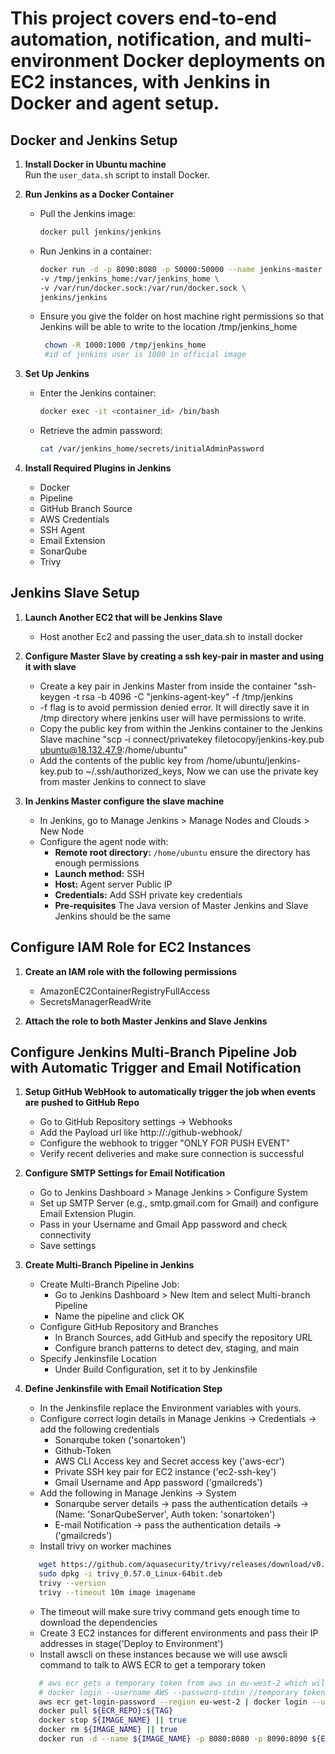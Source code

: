 # This project covers end-to-end automation, notification, and multi-environment Docker deployments on EC2 instances, with Jenkins in Docker and agent setup.

## Docker and Jenkins Setup

1. **Install Docker in Ubuntu machine**  
   Run the `user_data.sh` script to install Docker.

2. **Run Jenkins as a Docker Container**
   - Pull the Jenkins image:
     ```bash
     docker pull jenkins/jenkins
     ```
   - Run Jenkins in a container:
     ```bash
     docker run -d -p 8090:8080 -p 50000:50000 --name jenkins-master \
     -v /tmp/jenkins_home:/var/jenkins_home \
     -v /var/run/docker.sock:/var/run/docker.sock \
     jenkins/jenkins
     ```
   - Ensure you give the folder on host machine right permissions so that Jenkins will be able to write to the location /tmp/jenkins_home
     ```bash
      chown -R 1000:1000 /tmp/jenkins_home
      #id of jenkins user is 1000 in official image
     ```

3. **Set Up Jenkins**
   - Enter the Jenkins container:
     ```bash
     docker exec -it <container_id> /bin/bash
     ```
   - Retrieve the admin password:
     ```bash
     cat /var/jenkins_home/secrets/initialAdminPassword
     ```

4. **Install Required Plugins in Jenkins**
   - Docker
   - Pipeline
   - GitHub Branch Source
   - AWS Credentials
   - SSH Agent
   - Email Extension
   - SonarQube
   - Trivy

## Jenkins Slave Setup

1. **Launch Another EC2 that will be Jenkins Slave**
    - Host another Ec2 and passing the user_data.sh to install docker

2. **Configure Master Slave by creating a ssh key-pair in master and using it with slave**
    - Create a key pair in Jenkins Master from inside the container "ssh-keygen -t rsa -b 4096 -C "jenkins-agent-key" -f /tmp/jenkins
    - -f flag is to avoid permission denied error. It will directly save it in /tmp directory where jenkins user will have permissions to write.
    - Copy the public key from within the Jenkins container to the Jenkins Slave machine "scp -i connect/privatekey filetocopy/jenkins-key.pub ubuntu@18.132.47.9:/home/ubuntu"
    - Add the contents of the public key from /home/ubuntu/jenkins-key.pub to ~/.ssh/authorized_keys, Now we can use the private key from master Jenkins to connect to slave

3. **In Jenkins Master configure the slave machine**
    - In Jenkins, go to Manage Jenkins > Manage Nodes and Clouds > New Node
    - Configure the agent node with:  
      - **Remote root directory:** `/home/ubuntu` ensure the directory has enough permissions
      - **Launch method:** SSH
      - **Host:** Agent server Public IP
      - **Credentials:** Add SSH private key credentials
      - **Pre-requisites** The Java version of Master Jenkins and Slave Jenkins should be the same

## Configure IAM Role for EC2 Instances

1. **Create an IAM role with the following permissions**
   - AmazonEC2ContainerRegistryFullAccess
   - SecretsManagerReadWrite

2. **Attach the role to both Master Jenkins and Slave Jenkins**

## Configure Jenkins Multi-Branch Pipeline Job with Automatic Trigger and Email Notification

1. **Setup GitHub WebHook to automatically trigger the job when events are pushed to GitHub Repo**
   - Go to GitHub Repository settings -> Webhooks
   - Add the Payload url like http://<Jenkins-Master-EC2-Public-IP>:<jenkins-service-port>/github-webhook/
   - Configure the webhook to trigger "ONLY FOR PUSH EVENT"
   - Verify recent deliveries and make sure connection is successful

2. **Configure SMTP Settings for Email Notification**
   - Go to Jenkins Dashboard > Manage Jenkins > Configure System
   - Set up SMTP Server (e.g., smtp.gmail.com for Gmail) and configure Email Extension Plugin.
   - Pass in your Username and Gmail App password and check connectivity
   - Save settings

3. **Create Multi-Branch Pipeline in Jenkins**
   - Create Multi-Branch Pipeline Job:
     - Go to Jenkins Dashboard > New Item and select Multi-branch Pipeline
     - Name the pipeline and click OK
   - Configure GitHub Repository and Branches
     - In Branch Sources, add GitHub and specify the repository URL
     - Configure branch patterns to detect dev, staging, and main
   - Specify Jenkinsfile Location
     - Under Build Configuration, set it to by Jenkinsfile

4. **Define Jenkinsfile with Email Notification Step**
   - In the Jenkinsfile replace the Environment variables with yours.
   - Configure correct login details in Manage Jenkins -> Credentials -> add the following credentials
     - Sonarqube token ('sonartoken')
     - Github-Token
     - AWS CLI Access key and Secret access key ('aws-ecr')
     - Private SSH key pair for EC2 instance ('ec2-ssh-key')
     - Gmail Username and App password ('gmailcreds')
   - Add the following in Manage Jenkins -> System
     - Sonarqube server details -> pass the authentication details -> (Name: 'SonarQubeServer', Auth token: 'sonartoken')
     - E-mail Notification -> pass the authentication details -> ('gmailcreds')
   - Install trivy on worker machines
   ```bash
      wget https://github.com/aquasecurity/trivy/releases/download/v0.57.0/trivy_0.57.0_Linux-64bit.deb
      sudo dpkg -i trivy_0.57.0_Linux-64bit.deb
      trivy --version
      trivy --timeout 10m image imagename
   ```
   - The timeout will make sure trivy command gets enough time to download the dependencies
   - Create 3 EC2 instances for different environments and pass their IP addresses in stage('Deploy to Environment')
   - Install awscli on these instances because we will use awscli command to talk to AWS ECR to get a temporary token
   ```bash
      # aws ecr gets a temporary token from aws in eu-west-2 which will be used by docker without rquiring permanent creds
      # docker login --username AWS --password-stdin //temporary token ${ECRREPO}
      aws ecr get-login-password --region eu-west-2 | docker login --username AWS --password-stdin ${env.ECR_REPO}
      docker pull ${ECR_REPO}:${TAG}
      docker stop ${IMAGE_NAME} || true
      docker rm ${IMAGE_NAME} || true
      docker run -d --name ${IMAGE_NAME} -p 8080:8080 -p 8090:8090 ${ECR_REPO}:${TAG}
    ```
